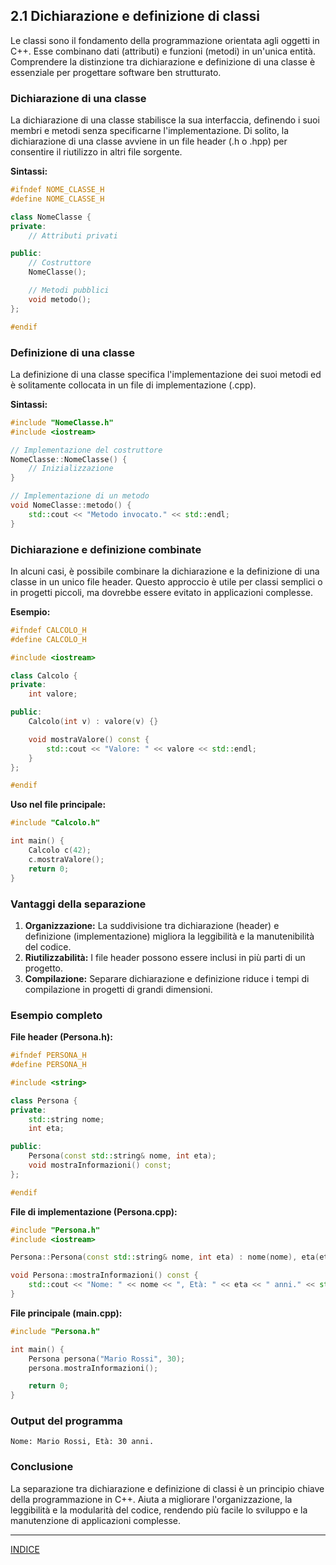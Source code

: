 ## 2.1 Dichiarazione e definizione di classi

Le classi sono il fondamento della programmazione orientata agli oggetti in C++. Esse combinano dati (attributi) e funzioni (metodi) in un'unica entità. Comprendere la distinzione tra dichiarazione e definizione di una classe è essenziale per progettare software ben strutturato.

### Dichiarazione di una classe

La dichiarazione di una classe stabilisce la sua interfaccia, definendo i suoi membri e metodi senza specificarne l'implementazione. Di solito, la dichiarazione di una classe avviene in un file header (.h o .hpp) per consentire il riutilizzo in altri file sorgente.

**Sintassi:**

```cpp
#ifndef NOME_CLASSE_H
#define NOME_CLASSE_H

class NomeClasse {
private:
    // Attributi privati

public:
    // Costruttore
    NomeClasse();

    // Metodi pubblici
    void metodo();
};

#endif
```

### Definizione di una classe

La definizione di una classe specifica l'implementazione dei suoi metodi ed è solitamente collocata in un file di implementazione (.cpp).

**Sintassi:**

```cpp
#include "NomeClasse.h"
#include <iostream>

// Implementazione del costruttore
NomeClasse::NomeClasse() {
    // Inizializzazione
}

// Implementazione di un metodo
void NomeClasse::metodo() {
    std::cout << "Metodo invocato." << std::endl;
}
```

### Dichiarazione e definizione combinate

In alcuni casi, è possibile combinare la dichiarazione e la definizione di una classe in un unico file header. Questo approccio è utile per classi semplici o in progetti piccoli, ma dovrebbe essere evitato in applicazioni complesse.

**Esempio:**

```cpp
#ifndef CALCOLO_H
#define CALCOLO_H

#include <iostream>

class Calcolo {
private:
    int valore;

public:
    Calcolo(int v) : valore(v) {}

    void mostraValore() const {
        std::cout << "Valore: " << valore << std::endl;
    }
};

#endif
```

**Uso nel file principale:**

```cpp
#include "Calcolo.h"

int main() {
    Calcolo c(42);
    c.mostraValore();
    return 0;
}
```

### Vantaggi della separazione

1. **Organizzazione:** La suddivisione tra dichiarazione (header) e definizione (implementazione) migliora la leggibilità e la manutenibilità del codice.
2. **Riutilizzabilità:** I file header possono essere inclusi in più parti di un progetto.
3. **Compilazione:** Separare dichiarazione e definizione riduce i tempi di compilazione in progetti di grandi dimensioni.

### Esempio completo

**File header (Persona.h):**

```cpp
#ifndef PERSONA_H
#define PERSONA_H

#include <string>

class Persona {
private:
    std::string nome;
    int eta;

public:
    Persona(const std::string& nome, int eta);
    void mostraInformazioni() const;
};

#endif
```

**File di implementazione (Persona.cpp):**

```cpp
#include "Persona.h"
#include <iostream>

Persona::Persona(const std::string& nome, int eta) : nome(nome), eta(eta) {}

void Persona::mostraInformazioni() const {
    std::cout << "Nome: " << nome << ", Età: " << eta << " anni." << std::endl;
}
```

**File principale (main.cpp):**

```cpp
#include "Persona.h"

int main() {
    Persona persona("Mario Rossi", 30);
    persona.mostraInformazioni();

    return 0;
}
```

### Output del programma

```plaintext
Nome: Mario Rossi, Età: 30 anni.
```

### Conclusione

La separazione tra dichiarazione e definizione di classi è un principio chiave della programmazione in C++. Aiuta a migliorare l'organizzazione, la leggibilità e la modularità del codice, rendendo più facile lo sviluppo e la manutenzione di applicazioni complesse.

---
[INDICE](<README.md>)